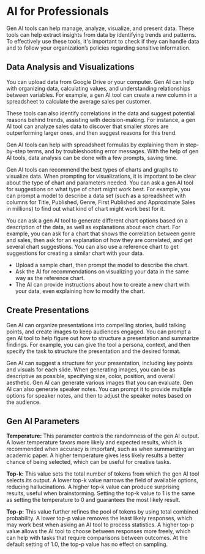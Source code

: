 # AI for Professionals

Gen AI tools can help manage, analyze, visualize, and present data. These tools can help extract insights from data by identifying trends and patterns. To effectively use these tools, it's important to check if they can handle data and to follow your organization’s policies regarding sensitive information.

## Data Analysis and Visualizations

You can upload data from Google Drive or your computer. Gen AI can help with organizing data, calculating values, and understanding relationships between variables. For example, a gen AI tool can create a new column in a spreadsheet to calculate the average sales per customer.

These tools can also identify correlations in the data and suggest potential reasons behind trends, assisting with decision-making. For instance, a gen AI tool can analyze sales data to discover that smaller stores are outperforming larger ones, and then suggest reasons for this trend.

Gen AI tools can help with spreadsheet formulas by explaining them in step-by-step terms, and by troubleshooting error messages. With the help of gen AI tools, data analysis can be done with a few prompts, saving time.

Gen AI tools can recommend the best types of charts and graphs to visualize data. When prompting for visualizations, it is important to be clear about the type of chart and parameters needed. You can ask a gen AI tool for suggestions on what type of chart might work best. For example, you can prompt a model to describe a data set (such as a spreadsheet with columns for Title, Published, Genre, First Published and Approximate Sales in millions) to find out what kind of chart might work best for it.

You can ask a gen AI tool to generate different chart options based on a description of the data, as well as explanations about each chart. For example, you can ask for a chart that shows the correlation between genre and sales, then ask for an explanation of how they are correlated, and get several chart suggestions. You can also use a reference chart to get suggestions for creating a similar chart with your data.

- Upload a sample chart, then prompt the model to describe the chart.
- Ask the AI for recommendations on visualizing your data in the same way as the reference chart.
- The AI can provide instructions about how to create a new chart with your data, even explaining how to modify the chart.

## Create Presentations

Gen AI can organize presentations into compelling stories, build talking points, and create images to keep audiences engaged. You can prompt a gen AI tool to help figure out how to structure a presentation and summarize findings. For example, you can give the tool a persona, context, and then specify the task to structure the presentation and the desired format.

Gen AI can suggest a structure for your presentation, including key points and visuals for each slide. When generating images, you can be as descriptive as possible, specifying size, color, position, and overall aesthetic. Gen AI can generate various images that you can evaluate. Gen AI can also generate speaker notes. You can prompt it to provide multiple options for speaker notes, and then to adjust the speaker notes based on the audience.

## Gen AI Parameters

**Temperature:** This parameter controls the randomness of the gen AI output. A lower temperature favors more likely and expected results, which is recommended when accuracy is important, such as when summarizing an academic paper. A higher temperature gives less likely results a better chance of being selected, which can be useful for creative tasks.

**Top-k:** This value sets the total number of tokens from which the gen AI tool selects its output. A lower top-k value narrows the field of available options, reducing hallucinations. A higher top-k value can produce surprising results, useful when brainstorming. Setting the top-k value to 1 is the same as setting the temperature to 0 and guarantees the most likely result.

**Top-p:** This value further refines the pool of tokens by using total combined probability. A lower top-p value removes the least likely responses, which may work best when asking an AI tool to process statistics. A higher top-p value allows the AI tool to choose between responses more freely, which can help with tasks that require comparisons between outcomes. At the default setting of 1.0, the top-p value has no effect on sampling.
